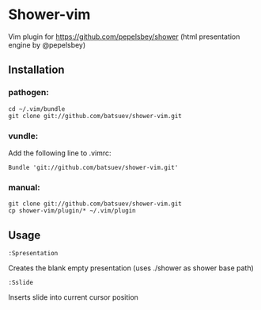 # Shower-vim
Vim plugin for https://github.com/pepelsbey/shower (html presentation engine by @pepelsbey)
## Installation
### pathogen:
```
cd ~/.vim/bundle
git clone git://github.com/batsuev/shower-vim.git
```
### vundle:
Add the following line to .vimrc:
```
Bundle 'git://github.com/batsuev/shower-vim.git'
```
### manual:
```
git clone git://github.com/batsuev/shower-vim.git
cp shower-vim/plugin/* ~/.vim/plugin
```
## Usage
```
:Spresentation
```
Creates the blank empty presentation (uses ./shower as shower base path)

```
:Sslide
```
Inserts slide into current cursor position
